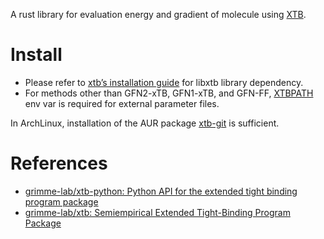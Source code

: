 A rust library for evaluation energy and gradient of molecule using [XTB](https://github.com/grimme-lab/xtb).


# Install

-   Please refer to [xtb&rsquo;s installation guide](https://github.com/grimme-lab/xtb#installation) for libxtb library dependency.
-   For methods other than GFN2-xTB, GFN1-xTB, and GFN-FF, [XTBPATH](https://xtb-docs.readthedocs.io/en/latest/setup.html?#environment-variables-for-xtb) env var is
    required for external parameter files.

In ArchLinux, installation of the AUR package [xtb-git](https://aur.archlinux.org/packages/xtb-git/) is sufficient.


# References

-   [grimme-lab/xtb-python: Python API for the extended tight binding program package](https://github.com/grimme-lab/xtb-python)
-   [grimme-lab/xtb: Semiempirical Extended Tight-Binding Program Package](https://github.com/grimme-lab/xtb)

